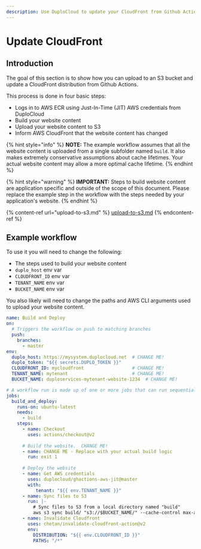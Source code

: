 ```yaml
---
description: Use DuploCloud to update your CloudFront from Github Actions
---
```


# Update CloudFront

## Introduction

The goal of this section is to show how you can upload to an S3 bucket and update a CloudFront distribution from Github Actions.

This process is done in four basic steps:

* Logs in to AWS ECR using Just-In-Time (JIT) AWS credentials from DuploCloud
* Build your website content
* Upload your website content to S3
* Inform AWS CloudFront that the website content has changed

{% hint style="info" %}
**NOTE:** The example workflow assumes that all the website content is uploaded from a single subfolder named `build`. It also makes extremely conservative assumptions about cache lifetimes. Your actual website content may allow a more optimal cache lifetime.
{% endhint %}

{% hint style="warning" %}
**IMPORTANT:** Steps to build website content are application specific and outside of the scope of this document. Please replace the example step in the workflow with the steps needed by your application's website.
{% endhint %}

{% content-ref url="upload-to-s3.md" %}
[upload-to-s3.md](upload-to-s3.md)
{% endcontent-ref %}

## Example workflow

To use it you will need to change the following:

* The steps used to build your website content
* `duplo_host` env var
* `CLOUDFRONT_ID` env var
* `TENANT_NAME` env var
* `BUCKET_NAME` env var

You also likely will need to change the paths and AWS CLI arguments used to upload your website content.

```yaml
name: Build and Deploy
on:
  # Triggers the workflow on push to matching branches
  push:
    branches:
      - master
env:
  duplo_host: https://mysystem.duplocloud.net  # CHANGE ME!
  duplo_token: "${{ secrets.DUPLO_TOKEN }}"
  CLOUDFRONT_ID: mycloudfront                  # CHANGE ME!
  TENANT_NAME: mytenant                        # CHANGE ME!
  BUCKET_NAME: duploservices-mytenant-website-1234  # CHANGE ME!

# A workflow run is made up of one or more jobs that can run sequentially or in parallel
jobs:
  build_and_deploy:
    runs-on: ubuntu-latest
    needs:
      - build
    steps:
      - name: Checkout
        uses: actions/checkout@v2
      
      # Build the website.  CHANGE ME!
      - name: CHANGE ME - Replace with your actual build logic
        run: exit 1
      
      # Deploy the website
      - name: Get AWS credentials
        uses: duplocloud/ghactions-aws-jit@master
        with:
           tenant: "${{ env.TENANT_NAME }}"
      - name: Sync files to S3
        run: |-
          # Sync files to S3 from a local directory named "build"
          aws s3 sync build/ "s3://$BUCKET_NAME/" --cache-control max-age=120,must-revalidate
      - name: Invalidate Cloudfront
        uses: chetan/invalidate-cloudfront-action@v2
        env:
          DISTRIBUTION: "${{ env.CLOUDFRONT_ID }}"
          PATHS: "/*"
```
